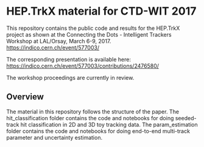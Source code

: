 # HEP.TrkX material for CTD-WIT 2017

This repository contains the public code and results for the HEP.TrkX project
as shown at the Connecting the Dots - Intelligent Trackers Workshop at
LAL/Orsay, March 6-9, 2017.
https://indico.cern.ch/event/577003/

The corresponding presentation is available here:
https://indico.cern.ch/event/577003/contributions/2476580/

The workshop proceedings are currently in review.

## Overview

The material in this repository follows the structure of the paper.
The hit\_classification folder contains the code and notebooks
for doing seeded-track hit classification in 2D and 3D toy tracking
data. The param\_estimation folder contains the code and notebooks
for doing end-to-end multi-track parameter and uncertainty estimation.
